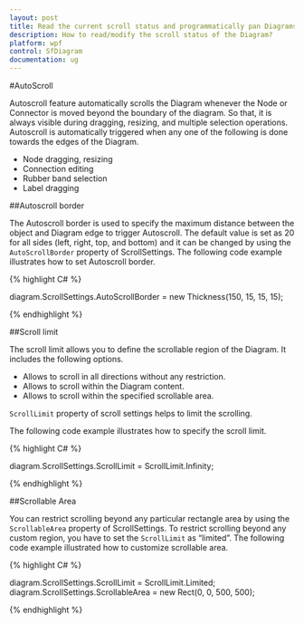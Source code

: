 ```yaml
---
layout: post
title: Read the current scroll status and programmatically pan Diagrams.
description: How to read/modify the scroll status of the Diagram?
platform: wpf
control: SfDiagram
documentation: ug
---
```


#AutoScroll

Autoscroll feature automatically scrolls the Diagram whenever the Node or Connector is moved beyond the boundary of the diagram. So that, it is always visible during dragging, resizing, and multiple selection operations. Autoscroll is automatically triggered when any one of the following is done towards the edges of the Diagram.

* Node dragging, resizing
* Connection editing
* Rubber band selection
* Label dragging

##Autoscroll border

The Autoscroll border is used to specify the maximum distance between the object and Diagram edge to trigger Autoscroll. The default value is set as 20 for all sides (left, right, top, and bottom) and it can be changed by using the `AutoScrollBorder` property of ScrollSettings. The following code example illustrates how to set Autoscroll border.

{% highlight C# %}

diagram.ScrollSettings.AutoScrollBorder = new Thickness(150, 15, 15, 15);

{% endhighlight %}

##Scroll limit

The scroll limit allows you to define the scrollable region of the Diagram. It includes the following options.

* Allows to scroll in all directions without any restriction.
* Allows to scroll within the Diagram content.
* Allows to scroll within the specified scrollable area.

`ScrollLimit` property of scroll settings helps to limit the scrolling.

The following code example illustrates how to specify the scroll limit.

{% highlight C# %}

diagram.ScrollSettings.ScrollLimit = ScrollLimit.Infinity;

{% endhighlight %}

##Scrollable Area

You can restrict scrolling beyond any particular rectangle area by using the `ScrollableArea` property of ScrollSettings. To restrict scrolling beyond any custom region, you have to set the `ScrollLimit` as “limited”. The following code example illustrated how to customize scrollable area.

{% highlight C# %}

diagram.ScrollSettings.ScrollLimit = ScrollLimit.Limited;
diagram.ScrollSettings.ScrollableArea = new Rect(0, 0, 500, 500);

{% endhighlight %}
